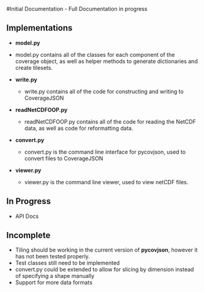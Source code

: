 #Initial Documentation - Full Documentation in progress

Implementations
---------------

* **model.py**
 * model.py contains all of the classes for each component of the coverage object, as well as helper methods to generate dictionaries and create tilesets.

* **write.py** 
  * write.py contains all of the code for constructing and writing to CoverageJSON

* **readNetCDFOOP.py**
  * readNetCDFOOP.py contains all of the code for reading the NetCDF data, as well as code for reformatting data.

* **convert.py**
  * convert.py is the command line interface for pycovjson, used to convert files to CoverageJSON

* **viewer.py**
  * viewer.py is the command line viewer, used to view netCDF files.

In Progress
-----------
* API Docs

Incomplete
----------

* Tiling should be working in the current version of **pycovjson**, 
however it has not been tested properly.
* Test classes still need to be implemented
* convert.py could be extended to allow for slicing by dimension instead of specifying a shape manually
* Support for more data formats

